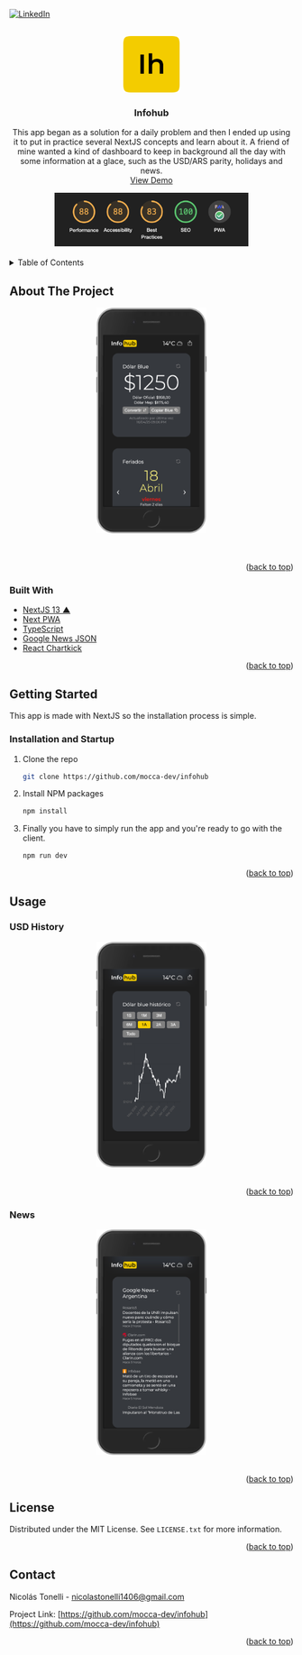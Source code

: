 <div id="top"></div>

[![LinkedIn][linkedin-shield]][linkedin-url]

<!-- PROJECT LOGO -->
<br />
<div align="center">
  <a href="https://github.com/mocca-dev/infohub">
    <img src="public/icon-144x144.png" alt="Logo" height="100">
  </a>

<h3 align="center">Infohub</h3>

  <p align="center">
    This app began as a solution for a daily problem and then I ended up using it to put in practice several NextJS concepts and learn about it. A friend of mine wanted a kind of dashboard to keep in background all the day with some information at a glace, such as the USD/ARS parity, holidays and news. 
    <br />
    <a href="https://infohub.vercel.app/">View Demo</a>
  </p>
</div>

<div align="center">
  <img src="public/lighthouse.png" alt="Logo" height="95">
</div>
<br>

<!-- TABLE OF CONTENTS -->
<details>
  <summary>Table of Contents</summary>
  <ol>
    <li>
      <a href="#about-the-project">About The Project</a>
      <ul>
        <li><a href="#built-with">Built With</a></li>
      </ul>
    </li>
    <li>
      <a href="#getting-started">Getting Started</a>
      <ul>
        <li><a href="#prerequisites">Installation and Startup</a></li>
      </ul>
    </li>
    <li><a href="#usage">Usage</a>
      <ul>
        <li><a href="#prerequisites">Load and play</a></li>
        <li><a href="#prerequisites">Settings</a></li>
      </ul>
    </li>
    <li><a href="#license">License</a></li>
    <li><a href="#contact">Contact</a></li>
  </ol>
</details>

<!-- ABOUT THE PROJECT -->

## About The Project

<div align="center">
  <img src="public/main2.png" alt="Logo" height="400">
</div>
<br>
<br>

<p align="right">(<a href="#top">back to top</a>)</p>

### Built With

- [NextJS 13 ▲](https://nextjs.org)
- [Next PWA](https://www.npmjs.com/package/next-pwa)
- [TypeScript](https://www.typescriptlang.org)
- [Google News JSON](https://www.npmjs.com/package/google-news-json)
- [React Chartkick](https://www.npmjs.com/package/react-chartkick)

<p align="right">(<a href="#top">back to top</a>)</p>

<!-- GETTING STARTED -->

## Getting Started

This app is made with NextJS so the installation process is simple.

### Installation and Startup

1. Clone the repo
   ```sh
   git clone https://github.com/mocca-dev/infohub
   ```
2. Install NPM packages
   ```sh
   npm install
   ```
3. Finally you have to simply run the app and you're ready to go with the client.
   ```sh
   npm run dev
   ```

<p align="right">(<a href="#top">back to top</a>)</p>

<!-- USAGE EXAMPLES -->

## Usage

### USD History

<div align="center">
  <img src="public/history.png" alt="Logo" height="400">
</div>
<br>
<p align="right">(<a href="#top">back to top</a>)</p>

### News

<div align="center">
  <img src="public/news.png" alt="Logo" height="400">
</div>
<br>
<p align="right">(<a href="#top">back to top</a>)</p>

<!-- LICENSE -->

## License

Distributed under the MIT License. See `LICENSE.txt` for more information.

<p align="right">(<a href="#top">back to top</a>)</p>

<!-- CONTACT -->

## Contact

Nicolás Tonelli - nicolastonelli1406@gmail.com

Project Link: [https://github.com/mocca-dev/infohub](https://github.com/mocca-dev/infohub)

<p align="right">(<a href="#top">back to top</a>)</p>

<!-- MARKDOWN LINKS & IMAGES -->
<!-- https://www.markdownguide.org/basic-syntax/#reference-style-links -->

[contributors-shield]: https://img.shields.io/github/contributors/github_username/repo_name.svg?style=for-the-badge
[contributors-url]: https://github.com/github_username/repo_name/graphs/contributors
[forks-shield]: https://img.shields.io/github/forks/github_username/repo_name.svg?style=for-the-badge
[forks-url]: https://github.com/github_username/repo_name/network/members
[stars-shield]: https://img.shields.io/github/stars/github_username/repo_name.svg?style=for-the-badge
[stars-url]: https://github.com/github_username/repo_name/stargazers
[issues-shield]: https://img.shields.io/github/issues/github_username/repo_name.svg?style=for-the-badge
[issues-url]: https://github.com/github_username/repo_name/issues
[license-shield]: https://img.shields.io/github/license/github_username/repo_name.svg?style=for-the-badge
[license-url]: https://github.com/github_username/repo_name/blob/master/LICENSE.txt
[linkedin-shield]: https://img.shields.io/badge/-LinkedIn-black.svg?style=for-the-badge&logo=linkedin&colorB=555
[linkedin-url]: https://linkedin.com/in//nicolás-tonelli-181624b9/
[product-screenshot]: images/screenshot.png
